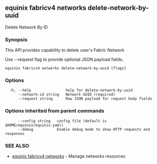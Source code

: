 ## equinix fabricv4 networks delete-network-by-uuid

Delete Network By ID

### Synopsis

This API provides capability to delete user's Fabric Network

Use --request flag to provide optional JSON payload fields.

```
equinix fabricv4 networks delete-network-by-uuid [flags]
```

### Options

```
  -h, --help                help for delete-network-by-uuid
      --network-id string   Network UUID (required)
      --request string      Raw JSON payload for request body fields
```

### Options inherited from parent commands

```
      --config string   config file (default is $HOME/equinix/equinix.yaml)
      --debug           Enable debug mode to show HTTP requests and responses
```

### SEE ALSO

* [equinix fabricv4 networks](equinix_fabricv4_networks.md)	 - Manage networks resources

